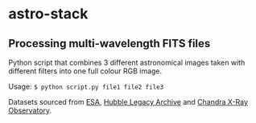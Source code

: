 # astro-stack
## Processing multi-wavelength FITS files
Python script that combines 3 different astronomical images taken with different filters into one full colour RGB image.


Usage: ```$ python script.py file1 file2 file3```


Datasets sourced from [ESA](https://www.spacetelescope.org/projects/fits_liberator/datasets_archives/), [Hubble Legacy Archive](https://hla.stsci.edu/) and [Chandra X-Ray Observatory](http://chandra.harvard.edu/photo/openFITS/multiwavelength_data.html).